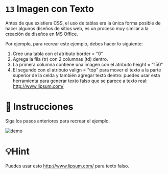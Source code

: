 
# `13` Imagen con Texto

Antes de que existiera CSS, el uso de tablas era la única forma posible de hacer algunos diseños de sitios web, es un proceso muy similar a la creación de diseños en MS Office.

Por ejemplo, para recrear este ejemplo, debes hacer lo siguiente:

1. Cree una tabla con el atributo border = "0"
2. Agrega la fila (tr) con 2 columnas (td) dentro.
3. La primera columna contiene una imagen con el atributo height = "150"
4. El segundo con el atributo valign = "top" para mover el texto a la parte superior de la celda y también agregar texto dentro: puedes usar esta herramienta para generar texto falso que se parece a texto real: http://www.lipsum.com/

# 📝 Instrucciones

Siga los pasos anteriores para recrear el ejemplo.

![demo](https://github.com/4GeeksAcademy/html-tutorial-exercises-course/blob/master/.learn/assets/opTIFpg.png?raw=true)

# 💡Hint

Puedes usar esto http://www.lipsum.com/ para texto falso.
